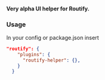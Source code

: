 #### Very alpha UI helper for Routify.

### Usage
In your config or package.json insert

```json
"routify": {
    "plugins": {
      "routify-helper": {},      
    }
  }
```